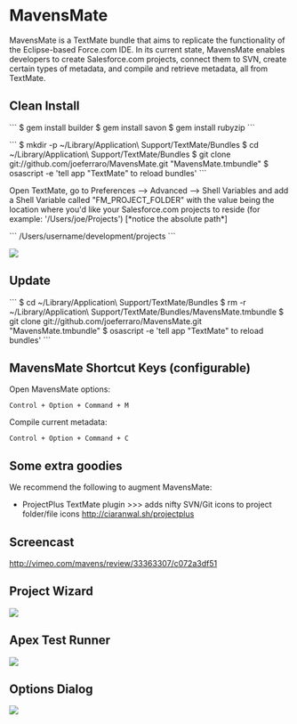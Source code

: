 <h1>MavensMate</h1>
MavensMate is a TextMate bundle that aims to replicate the functionality of the Eclipse-based Force.com IDE. In its current state, MavensMate enables developers to create Salesforce.com projects, connect them to SVN, create certain types of metadata, and compile and retrieve metadata, all from TextMate.

<P>
<h2>Clean Install</h2>
<p></p>
```
$ gem install builder
$ gem install savon
$ gem install rubyzip
```
<p></p>
```
$ mkdir -p ~/Library/Application\ Support/TextMate/Bundles
$ cd ~/Library/Application\ Support/TextMate/Bundles
$ git clone git://github.com/joeferraro/MavensMate.git "MavensMate.tmbundle"
$ osascript -e 'tell app "TextMate" to reload bundles'
```

<p>Open TextMate, go to Preferences --> Advanced --> Shell Variables and add a Shell Variable called "FM_PROJECT_FOLDER" with the value being the location where you'd like your Salesforce.com projects to reside (for example: '/Users/joe/Projects') [*notice the absolute path*]</p>
```
/Users/username/development/projects
```
<P><img src="http://wearemavens.com/images/mm/path3.png"/></P>

<h2>Update</h2>
<p></p>
```
$ cd ~/Library/Application\ Support/TextMate/Bundles
$ rm -r ~/Library/Application\ Support/TextMate/Bundles/MavensMate.tmbundle
$ git clone git://github.com/joeferraro/MavensMate.git "MavensMate.tmbundle"
$ osascript -e 'tell app "TextMate" to reload bundles'
```

</P> 

<P>
<h2>MavensMate Shortcut Keys (configurable)</h2>
<P>Open MavensMate options:</P>

	Control + Option + Command + M

<P>Compile current metadata:</P>

	Control + Option + Command + C

</P>

<P>
<h2>Some extra goodies</h2>
<P>We recommend the following to augment MavensMate:</P>
<UL>
	<LI>ProjectPlus TextMate plugin >>> adds nifty SVN/Git icons to project folder/file icons
	<A HREF="http://ciaranwal.sh/projectplus">http://ciaranwal.sh/projectplus</A>
</UL>
</P>

<p>
<h2>Screencast</h2>
<p><a href="http://vimeo.com/mavens/review/33363307/c072a3df51">http://vimeo.com/mavens/review/33363307/c072a3df51</a></p>
</p>	

<P>
<h2>Project Wizard</h2>
<P><img src="http://wearemavens.com/images/mm/wizard.png"/></P>
<h2>Apex Test Runner</h2>
<P><img src="http://wearemavens.com/images/mm/test.png"/></P>
<h2>Options Dialog</h2>
<P><img src="http://wearemavens.com/images/mm/options.png"/></P>
</p>